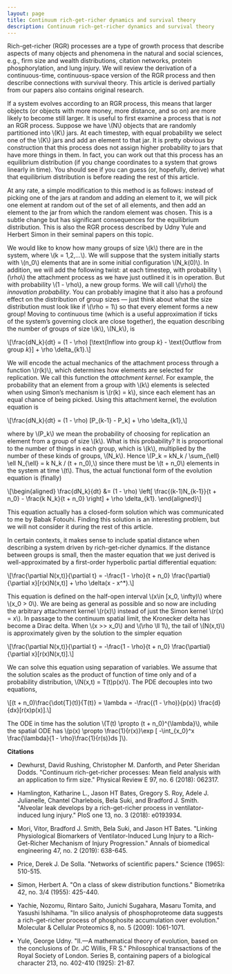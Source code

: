 ```yaml
---
layout: page
title: Continuum rich-get-richer dynamics and survival theory
description: Continuum rich-get-richer dynamics and survival theory
---
```


Rich-get-richer (RGR) processes are a type of growth process that
describe aspects of many objects and phenomena in the natural and social
sciences, e.g., firm size and wealth distributions, citation networks,
protein phosphorylation, and lung injury. We will review the derivation
of a continuous-time, continuous-space version of the RGR process and
then describe connections with survival theory. This article is derived
partially from our papers also contains original research.

If a system evolves according to an RGR process, this means that larger
objects (or objects with more money, more distance, and so on) are more
likely to become still larger. It is useful to first examine a process
that is *not* an RGR process. Suppose we have \\(N\\) objects that are
randomly partitioned into \\(K\\) jars. At each timestep, with equal
probability we select one of the \\(K\\) jars and add an element to that
jar. It is pretty obvious by construction that this process does not
assign higher probability to jars that have more things in them. In
fact, you can work out that this process has an equilibrium distribution
(if you change coordinates to a system that grows linearly in time). You
should see if you can guess (or, hopefully, derive) what that
equilibrium distribution is before reading the rest of this article.

At any rate, a simple modification to this method is as follows: instead
of picking one of the jars at random and adding an element to it, we
will pick one element at random out of the set of all elements, and then
add an element to the jar from which the random element was chosen. This
is a subtle change but has significant consequences for the equilibrium
distribution. This is also the RGR process described by Udny Yule and
Herbert Simon in their seminal papers on this topic.

We would like to know how many groups of size \\(k\\) there are in the
system, where \\(k = 1,2,...\\). We will suppose that the system initially
starts with \\(n_0\\) elements that are in some initial configuration
\\(N_k(0)\\). In addition, we will add the following twist: at each
timestep, with probability \\(\rho\\) the attachment process as we have
just outlined it is in operation. But with probability \\(1 - \rho\\), a
new group forms. We will call \\(\rho\\) the *innovation probability*. You
can probably imagine that it also has a profound effect on the
distribution of group sizes — just think about what the size
distribution must look like if \\(\rho = 1\\) so that every element forms
a new group\! Moving to continuous time (which is a useful approximation
if ticks of the system’s governing clock are close together), the
equation describing the number of groups of size \\(k\\), \\(N_k\\),
is

\\[\frac{dN_k}{dt} = (1 - \rho) [\text{Inflow into group $k$} - \text{Outflow from group $k$}]
    + \rho \delta_{k1}.\\]

We will encode the actual mechanics of the attachment process through a
function \\(r(k)\\), which determines how elements are selected for
replication. We call this function the *attachment kernel*. For example,
the probability that an element from a group with \\(k\\) elements is
selected when using Simon’s mechanism is \\(r(k) = k\\), since each
element has an equal chance of being picked. Using this attachment
kernel, the evolution equation is

\\[\frac{dN_k}{dt} = (1 - \rho) [P_{k-1} - P_k] + \rho \delta_{k1},\\]

where by \\(P_k\\) we mean the probability of choosing for replication an
element from a group of size \\(k\\). What is this probability? It is
proportional to the number of things in each group, which is \\(k\\),
multiplied by the number of these kinds of groups, \\(N_k\\). Hence
\\(P_k = kN_k / \sum_{\ell} \ell N_{\ell} = k N_k / (t + n_0),\\) since
there must be \\(t + n_0\\) elements in the system at time \\(t\\). Thus,
the actual functional form of the evolution equation is (finally)

\\[\begin{aligned}
        \frac{dN_k}{dt} &= (1 - \rho) \left[ \frac{(k-1)N_{k-1}}{t + n_0} - \frac{k N_k}{t + n_0} \right]
    + \rho \delta_{k1}.
    \end{aligned}\\]

This equation actually has a closed-form solution which was communicated
to me by Babak Fotouhi. Finding this solution is an interesting problem,
but we will not consider it during the rest of this article.

In certain contexts, it makes sense to include spatial distance when
describing a system driven by rich-get-richer dynamics. If the distance
between groups is small, then the master equation that we just derived
is well-approximated by a first-order hyperbolic partial differential
equation:

\\[\frac{\partial N(x,t)}{\partial t}
    = -\frac{1 - \rho}{t + n_0} \frac{\partial}{\partial x}[r(x)N(x,t)] + \rho \delta(x - x^*).\\]

This equation is defined on the half-open interval
\\(x\in [x_0, \infty)\\) where \\(x_0 > 0\\). We are being as general as
possible and so now are including the arbitrary attachment kernel
\\(r(x)\\) instead of just the Simon kernel \\(r(x) = x\\). In passage to
the continuum spatial limit, the Kronecker delta has become a Dirac
delta. When \\(x >> x_0\\) and \\(\rho \ll 1\\), the tail of \\(N(x,t)\\) is
approximately given by the solution to the simpler equation

\\[\frac{\partial N(x,t)}{\partial t}
    = -\frac{1 - \rho}{t + n_0} \frac{\partial}{\partial x}[r(x)N(x,t)].\\]

We can solve this equation using separation of variables. We assume that
the solution scales as the product of function of time only and of a
probability distribution, \\(N(x,t) = T(t)p(x)\\). The PDE decouples into
two equations,

\\[(t + n_0)\frac{\dot{T}(t)}{T(t)} = \lambda = 
    -\frac{(1 - \rho)}{p(x)} \frac{d}{dx}[r(x)p(x)].\\]

The ODE in time has the solution \\(T(t) \propto (t + n_0)^{\lambda}\\),
while the spatial ODE has \\(p(x) \propto
\frac{1}{r(x)}\exp [ -\int_{x_0}^x \frac{\lambda}{1 - \rho}\frac{1}{r(s)}ds ]\\).

**Citations**

  - Dewhurst, David Rushing, Christopher M. Danforth, and Peter Sheridan
    Dodds. "Continuum rich-get-richer processes: Mean field analysis
    with an application to firm size." Physical Review E 97, no. 6
    (2018): 062317.

  - Hamlington, Katharine L., Jason HT Bates, Gregory S. Roy, Adele J.
    Julianelle, Chantel Charlebois, Bela Suki, and Bradford J. Smith.
    "Alveolar leak develops by a rich-get-richer process in
    ventilator-induced lung injury." PloS one 13, no. 3 (2018):
    e0193934.

  - Mori, Vitor, Bradford J. Smith, Bela Suki, and Jason HT Bates.
    "Linking Physiological Biomarkers of Ventilator-Induced Lung Injury
    to a Rich-Get-Richer Mechanism of Injury Progression." Annals of
    biomedical engineering 47, no. 2 (2019): 638-645.

  - Price, Derek J. De Solla. "Networks of scientific papers." Science
    (1965): 510-515.

  - Simon, Herbert A. "On a class of skew distribution functions."
    Biometrika 42, no. 3/4 (1955): 425-440.

  - Yachie, Nozomu, Rintaro Saito, Junichi Sugahara, Masaru Tomita, and
    Yasushi Ishihama. "In silico analysis of phosphoproteome data
    suggests a rich-get-richer process of phosphosite accumulation over
    evolution." Molecular & Cellular Proteomics 8, no. 5 (2009):
    1061-1071.

  - Yule, George Udny. "II.—A mathematical theory of evolution, based on
    the conclusions of Dr. JC Willis, FR S." Philosophical transactions
    of the Royal Society of London. Series B, containing papers of a
    biological character 213, no. 402-410 (1925): 21-87.

